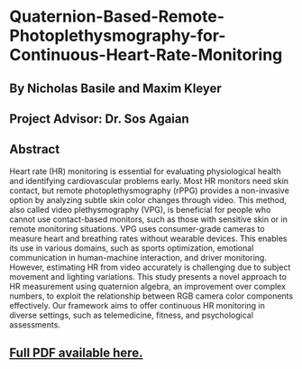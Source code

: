 # Quaternion-Based-Remote-Photoplethysmography-for-Continuous-Heart-Rate-Monitoring

## By Nicholas Basile and Maxim Kleyer

## Project Advisor: Dr. Sos Agaian

## Abstract

Heart rate (HR) monitoring is essential for evaluating physiological health and
identifying cardiovascular problems early. Most HR monitors need skin contact, but remote
photoplethysmography (rPPG) provides a non-invasive option by analyzing subtle skin color
changes through video. This method, also called video plethysmography (VPG), is beneficial for
people who cannot use contact-based monitors, such as those with sensitive skin or in remote
monitoring situations. VPG uses consumer-grade cameras to measure heart and breathing rates
without wearable devices. This enables its use in various domains, such as sports optimization,
emotional communication in human-machine interaction, and driver monitoring. However,
estimating HR from video accurately is challenging due to subject movement and lighting
variations. This study presents a novel approach to HR measurement using quaternion algebra,
an improvement over complex numbers, to exploit the relationship between RGB camera color
components effectively. Our framework aims to offer continuous HR monitoring in diverse
settings, such as telemedicine, fitness, and psychological assessments.

## [Full PDF available here.](https://github.com/nb50802/Quaternion-Based-Remote-Photoplethysmography-for-Continuous-Heart-Rate-Monitoring/blob/main/Quaternion-Based%20Remote%20Photoplethysmography%20for%20Continuous%20Heart%20Rate%20Monitoring.pdf)
